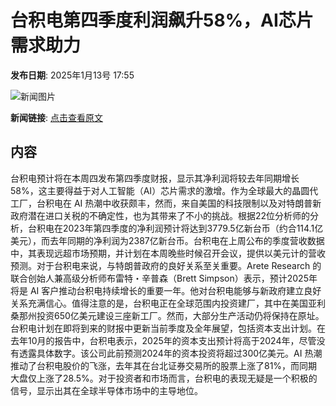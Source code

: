 # 台积电第四季度利润飙升58%，AI芯片需求助力

**发布日期**: 2025年1月13号 17:55

![新闻图片](https://pic.chinaz.com/picmap/thumb/201811190949374672_5.jpg)

**新闻链接**: [点击查看原文](https://www.aibase.com/zh/news/14671)

## 内容

台积电预计将在本周四发布第四季度财报，显示其净利润将较去年同期增长58%，这主要得益于对人工智能（AI）芯片需求的激增。作为全球最大的晶圆代工厂，台积电在 AI 热潮中收获颇丰，然而，来自美国的科技限制以及对特朗普新政府潜在进口关税的不确定性，也为其带来了不小的挑战。根据22位分析师的分析，台积电在2023年第四季度的净利润预计将达到3779.5亿新台币（约合114.1亿美元），而去年同期的净利润为2387亿新台币。台积电在上周公布的季度营收数据中，其表现远超市场预期，并计划在本周晚些时候召开会议，提供以美元计的营收预测。对于台积电来说，与特朗普政府的良好关系至关重要。Arete Research 的联合创始人兼高级分析师布雷特・辛普森（Brett Simpson）表示，预计2025年将是 AI 客户推动台积电持续增长的重要一年。他对台积电能够与新政府建立良好关系充满信心。值得注意的是，台积电正在全球范围内投资建厂，其中在美国亚利桑那州投资650亿美元建设三座新工厂。然而，大部分生产活动仍将保持在原址。台积电计划在即将到来的财报中更新当前季度及全年展望，包括资本支出计划。在去年10月的报告中，台积电表示，2025年的资本支出预计将高于2024年，尽管没有透露具体数字。该公司此前预测2024年的资本投资将超过300亿美元。AI 热潮推动了台积电股价的飞涨，去年其在台北证券交易所的股票上涨了81%，而同期大盘仅上涨了28.5%。对于投资者和市场而言，台积电的表现无疑是一个积极的信号，显示出其在全球半导体市场中的主导地位。
